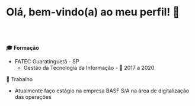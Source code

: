 <h1 align="left">
    Olá, bem-vindo(a) ao meu perfil! 👋
</h1>
<br/><br/><br/>
<b>🎓 Formação</b>

   * FATEC Guaratinguetá - SP
      * Gestão da Tecnologia da Informação - 📆 2017 a 2020
      
💼 Trabalho
   * Atualmente faço estágio na empresa BASF S/A na área de digitalização das operações
     
<!--
**fragadesiree/fragadesiree** is a ✨ _special_ ✨ repository because its `README.md` (this file) appears on your GitHub profile.

Here are some ideas to get you started:

- 🔭 I’m currently working on ...
- 🌱 I’m currently learning ...
- 👯 I’m looking to collaborate on ...
- 🤔 I’m looking for help with ...
- 💬 Ask me about ...
- 📫 How to reach me: ...
- 😄 Pronouns: ...
- ⚡ Fun fact: ...
-->
